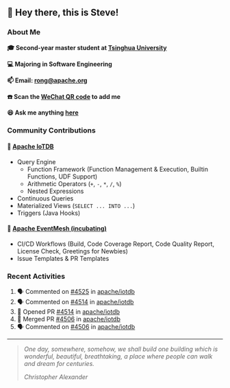 ## 👋 Hey there, this is Steve!

### About Me

**🎓 Second-year master student at [Tsinghua University](https://www.tsinghua.edu.cn/)**

**💻 Majoring in Software Engineering**

**📫 Email: rong@apache.org**

**☎️ Scan the [WeChat QR code](https://github.com/SteveYurongSu/SteveYurongSu/issues/1) to add me**

**😆 Ask me anything <a href="https://github.com/SteveYurongSu/SteveYurongSu/issues">here</a>**

### Community Contributions

#### 🚀 [Apache IoTDB](https://github.com/apache/iotdb/pulls?q=is%3Apr+author%3ASteveYurongSu)

- Query Engine
  - Function Framework (Function Management & Execution, Builtin Functions, UDF Support)
  - Arithmetic Operators (`+`, `-`, `*`, `/`, `%`)
  - Nested Expressions
- Continuous Queries
- Materialized Views (`SELECT ... INTO ...`)
- Triggers (Java Hooks)

#### 🚀 [Apache EventMesh (incubating)](https://github.com/apache/incubator-eventmesh/pulls?q=is%3Apr+author%3ASteveYurongSu)

- CI/CD Workflows (Build, Code Coverage Report, Code Quality Report, License Check, Greetings for Newbies)
- Issue Templates & PR Templates 

### Recent Activities
<!--START_SECTION:activity-->

1. 🗣 Commented on [#4525](https://github.com/apache/iotdb/issues/4525) in [apache/iotdb](https://github.com/apache/iotdb)
2. 🗣 Commented on [#4514](https://github.com/apache/iotdb/issues/4514) in [apache/iotdb](https://github.com/apache/iotdb)
3. 💪 Opened PR [#4514](https://github.com/apache/iotdb/pull/4514) in [apache/iotdb](https://github.com/apache/iotdb)
4. 🎉 Merged PR [#4506](https://github.com/apache/iotdb/pull/4506) in [apache/iotdb](https://github.com/apache/iotdb)
5. 🗣 Commented on [#4506](https://github.com/apache/iotdb/issues/4506) in [apache/iotdb](https://github.com/apache/iotdb)
<!--END_SECTION:activity-->

---

> *One day, somewhere, somehow, we shall build one building which is wonderful, beautiful, breathtaking, a place where people can walk and dream for centuries.*
>
> *Christopher Alexander*
